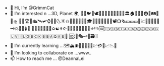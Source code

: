 - 👋 Hi, I’m @GrimmCat
- 👀 I’m interested n ...3D, Planet 🌍, 🐶🦄🐦🐧🕊🐍🐢🌼🍀🍈🥛🦀🦐🎰🏛🏠🏩🏨🎠🚇🛵🛤🛫🚀🛸
🛌🛀🏆🎃🛳🛰🛩⌚🌛🌝🌜☀⛄👕👖👚👛👜👑🎓💍💄💎🎸🎻📱📲📽📺🗞💴💶💷💸💹📧💱💼📅🔑🗝⚖🚪🏧🚺🚸 
🛶🚁🚟🎶🎼🎵📖✡☯✝☪🕎🔙🔚🔯♎♓⛎🔱⚜‼⚕🆔🇹🇻🇺🇲🇹🇦🇸🇲🇸🇬🇷🇸🇲🇨🇱🇻🇮🇱🇬🇧🇨🇰🇧🇧🇦🇶🇦🇪🔣 
🆔:🐎🎭🗝🔏🗃🗄 
- 🌱 I’m currently learning ...🗺🏔⛽🎼📱📲📒📃💹💳💸📈📉🔬
- 💞️ I’m looking to collaborate on ...www..
- 📫 How to reach me ... @DeannaLei

<!---
GrimmCat/GrimmCat is a ✨ special ✨ repository because its `README.md` (this file) appears on your GitHub profile.
You can click the Preview link to take a look at your changes.
--->
